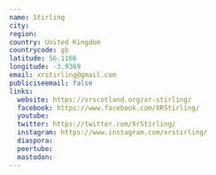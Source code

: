 ```yaml
---
name: Stirling
city:
region:
country: United Kingdom
countrycode: gb
latitude: 56.1166
longitude: -3.9369
email: xrstirling@gmail.com
publiciseemail: false
links:
  website: https://xrscotland.org/xr-stirling/
  facebook: https://www.facebook.com/XRStirling/
  youtube:
  twitter: https://twitter.com/XrStirling/
  instagram: https://www.instagram.com/xrstirling/
  diaspora:
  peertube:
  mastodon:
---
```

